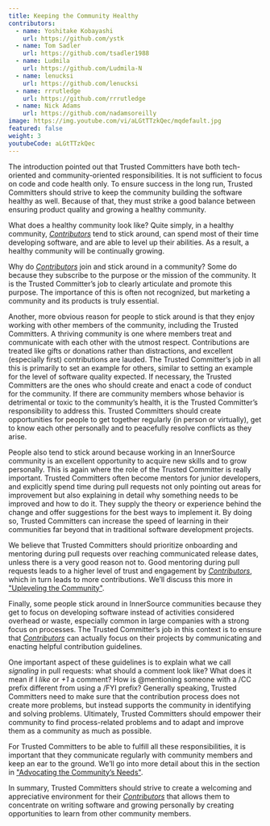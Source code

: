 ```yaml
---
title: Keeping the Community Healthy
contributors:
  - name: Yoshitake Kobayashi
    url: https://github.com/ystk
  - name: Tom Sadler
    url: https://github.com/tsadler1988
  - name: Ludmila
    url: https://github.com/Ludmila-N
  - name: lenucksi
    url: https://github.com/lenucksi
  - name: rrrutledge
    url: https://github.com/rrrutledge
  - name: Nick Adams
    url: https://github.com/nadamsoreilly
image: https://img.youtube.com/vi/aLGtTTzkQec/mqdefault.jpg
featured: false
weight: 3
youtubeCode: aLGtTTzkQec
---
```

<div class="paragraph">
<p>The introduction pointed out that Trusted Committers have both tech-oriented and
community-oriented responsibilities. It is not sufficient to focus on
code and code health only. To ensure success in the long run, Trusted Committers should
strive to keep the community building the software healthy
as well. Because of that, they must strike a good balance between ensuring product quality and growing a healthy community.</p>
</div>
<div class="paragraph">
<p>What does a healthy community look like? Quite simply, in a healthy community,
<a href="https://innersourcecommons.org/learn/learning-path/contributor"><em>Contributors</em></a> tend to stick around, can spend most of their time developing software, and are able to level up their abilities.
As a result, a healthy community will be continually growing.</p>
</div>
<div class="paragraph">
<p>Why do <a href="https://innersourcecommons.org/learn/learning-path/contributor"><em>Contributors</em></a> join and stick around in a community? Some do because they
subscribe to the purpose or the mission of the community. It is the Trusted Committer&#8217;s job to
clearly articulate and promote this purpose. The importance of this is often
not recognized, but marketing a community and its products is truly essential.</p>
</div>
<div class="paragraph">
<p>Another, more obvious reason for people to stick around is that they
enjoy working with other members of the community, including the Trusted Committers. A thriving community is one where members treat
and communicate with each other with the utmost respect. Contributions are
treated like gifts or donations rather than distractions, and excellent (especially
first) contributions are lauded. The Trusted Committer’s job in all this is primarily to set an
example for others, similar to setting an example for the level of
software quality expected. If necessary, the Trusted Committers are the ones
who should create and enact a code of conduct for the community. If
there are community members whose behavior is detrimental or toxic to
the community’s health, it is the Trusted Committer’s responsibility to address this.
Trusted Committers should create opportunities for people to get together
regularly (in person or virtually), get to know each other personally and to peacefully resolve conflicts as they arise.</p>
</div>
<div class="paragraph">
<p>People also tend to stick around because working in an
InnerSource community is an excellent opportunity to acquire new skills
and to grow personally. This is again where the role of the Trusted Committer is really
important. Trusted Committers often become mentors for junior developers, and
explicitly spend time during pull requests not only pointing out areas
for improvement but also explaining in detail why something needs to be
improved and how to do it.
They supply the theory or experience behind the change and offer suggestions for the best ways to implement it.
By doing so, Trusted Committers
can increase the speed of learning in their
communities far beyond that in traditional software
development projects.</p>
</div>
<div class="paragraph">
<p>We believe that Trusted Committers should prioritize onboarding and mentoring during pull
requests over reaching communicated release dates, unless there is a very
good reason not to. Good mentoring during pull requests leads to a higher level
of trust and engagement by <a href="https://innersourcecommons.org/learn/learning-path/contributor"><em>Contributors</em></a>, which in turn leads
to more contributions. We’ll discuss this more in <a href="https://innersourcecommons.org/learn/learning-path/trusted-committer/04/">"Upleveling the Community"</a>.</p>
</div>
<div class="paragraph">
<p>Finally, some people stick around in InnerSource communities because
they get to focus on developing software instead of activities considered overhead or waste, especially
common in large companies with a strong focus on processes. The Trusted Committer&#8217;s job in this context is to
ensure that <a href="https://innersourcecommons.org/learn/learning-path/contributor"><em>Contributors</em></a> can actually focus on their projects by
communicating and enacting helpful contribution guidelines.</p>
</div>
<div class="paragraph">
<p>One important aspect of these guidelines is to explain what we call <em>signaling</em> in
pull requests: what should a comment look like? What does it mean if I
<em>like</em> or <em>+1</em> a comment? How is @mentioning someone with a /CC prefix
different from using a /FYI prefix? Generally speaking, Trusted Committers need to make sure
that the contribution process does not create more problems, but instead supports the community
in identifying and solving problems. Ultimately, Trusted Committers should empower their
community to find process-related problems and to adapt and improve
them as a community as much as possible.</p>
</div>
<div class="paragraph">
<p>For Trusted Committers to be able to fulfill all these responsibilities, it is
important that they communicate regularly with community members and
keep an ear to the ground.  We&#8217;ll
go into more detail about this in the section in <a href="https://innersourcecommons.org/learn/learning-path/trusted-committer/06/">"Advocating the Community&#8217;s
Needs"</a>.</p>
</div>
<div class="paragraph">
<p>In summary, Trusted Committers should strive to create a welcoming and appreciative
environment for their <a href="https://innersourcecommons.org/learn/learning-path/contributor"><em>Contributors</em></a> that allows them to concentrate on writing
software and growing personally by creating opportunities to learn from other
community members.</p>
</div>
<!--- This file autogenerated from https://github.com/InnerSourceCommons/InnerSourceLearningPath/blob/main/scripts -->